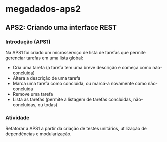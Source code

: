 # megadados-aps2

## APS2: Criando uma interface REST

### Introdução (APS1)

Na APS1 foi criado um microsserviço de lista de tarefas que permite gerenciar tarefas em uma lista global:
  - Cria uma tarefa (a tarefa tem uma breve descrição e começa como não-concluida)
  - Altera a descrição de uma tarefa
  - Marca uma tarefa como concluida, ou marcá-a novamente como não-concluida
  - Remove uma tarefa
  - Lista as tarefas (permite a listagem de tarefas concluidas, não-concluidas, ou todas)
    
### Atividade

Refatorar a APS1 a partir da criação de testes unitários, utilização de dependências e modularização.
